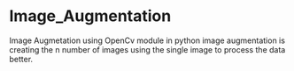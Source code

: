 # Image_Augmentation
Image Augmetation  using OpenCv module in python 
image augmentation is creating the n number of images using the single image to process the data better.

